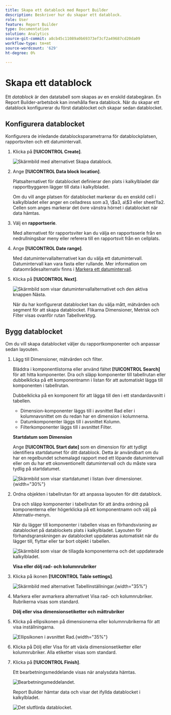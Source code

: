 ```yaml
---
title: Skapa ett datablock med Report Builder
description: Beskriver hur du skapar ett datablock.
role: User
feature: Report Builder
type: Documentation
solution: Analytics
source-git-commit: a8cb45c11089a0b69373ef3cf2a49687cd20da09
workflow-type: tm+mt
source-wordcount: '629'
ht-degree: 0%

---
```


# Skapa ett datablock

Ett *datablock* är den datatabell som skapas av en enskild databegäran. En Report Builder-arbetsbok kan innehålla flera datablock. När du skapar ett datablock konfigurerar du först datablocket och skapar sedan datablocket.

## Konfigurera datablocket

Konfigurera de inledande datablocksparametrarna för datablockplatsen, rapportsviten och ett datumintervall.

1. Klicka på **[!UICONTROL Create]**.

   ![Skärmbild med alternativet Skapa datablock.](./assets/create_db.png)

1. Ange **[!UICONTROL Data block location]**.

   Platsalternativet för datablocket definierar den plats i kalkylbladet där rapportbyggaren lägger till data i kalkylbladet.

   Om du vill ange platsen för datablocket markerar du en enskild cell i kalkylbladet eller anger en celladress som a3, \\\$a3, a\\\$3 eller sheet1!a2. Cellen som anges markerar det övre vänstra hörnet i datablocket när data hämtas.

1. Välj en **rapportserie**.

   Med alternativet för rapportsviter kan du välja en rapportsserie från en nedrullningsbar meny eller referera till en rapportsvit från en cellplats.

1. Ange **[!UICONTROL Date range]**.

   Med datumintervallalternativet kan du välja ett datumintervall. Datumintervall kan vara fasta eller rullande. Mer information om dataområdesalternativ finns i [Markera ett datumintervall](select-date-range.md).

1. Klicka på **[!UICONTROL Next]**.

   ![Skärmbild som visar datumintervallalternativet och den aktiva knappen Nästa.](./assets/choose_date_data_view3.png)

   När du har konfigurerat datablocket kan du välja mått, mätvärden och segment för att skapa datablocket. Flikarna Dimensioner, Metrisk och Filter visas ovanför rutan Tabellverktyg.

## Bygg datablocket

Om du vill skapa datablocket väljer du rapportkomponenter och anpassar sedan layouten.

1. Lägg till Dimensioner, mätvärden och filter.

   Bläddra i komponentlistorna eller använd fältet **[!UICONTROL Search]** för att hitta komponenter. Dra och släpp komponenter till tabellrutan eller dubbelklicka på ett komponentnamn i listan för att automatiskt lägga till komponenten i tabellrutan.

   Dubbelklicka på en komponent för att lägga till den i ett standardavsnitt i tabellen.

   - Dimension-komponenter läggs till i avsnittet Rad eller i kolumnavsnittet om du redan har en dimension i kolumnerna.
   - Datumkomponenter läggs till i avsnittet Kolumn.
   - Filterkomponenter läggs till i avsnittet Filter.

   **Startdatum som Dimension**

   Ange **[!UICONTROL Start date]** som en dimension för att tydligt identifiera startdatumet för ditt datablock. Detta är användbart om du har en regelbundet schemalagd rapport med ett löpande datumintervall eller om du har ett okonventionellt datumintervall och du måste vara tydlig på startdatumet.

   ![Skärmbild som visar startdatumet i listan över dimensioner.](./assets/start-date-dimension.png){width="30%"}

1. Ordna objekten i tabellrutan för att anpassa layouten för ditt datablock.

   Dra och släpp komponenter i tabellrutan för att ändra ordning på komponenterna eller högerklicka på ett komponentnamn och välj på Alternativ-menyn.

   När du lägger till komponenter i tabellen visas en förhandsvisning av datablocket på datablockets plats i kalkylbladet. Layouten för förhandsgranskningen av datablocket uppdateras automatiskt när du lägger till, flyttar eller tar bort objekt i tabellen.

   ![Skärmbild som visar de tillagda komponenterna och det uppdaterade kalkylbladet.](./assets/image10.png)

   **Visa eller dölj rad- och kolumnrubriker**

1. Klicka på ikonen **[!UICONTROL Table settings]**.

   ![Skärmbild med alternativet Tabellinställningar.](./assets/table-settings.png){width="35%"}

1. Markera eller avmarkera alternativet Visa rad- och kolumnrubriker. Rubrikerna visas som standard.

   **Dölj eller visa dimensionsetiketter och måttrubriker**

1. Klicka på ellipsikonen på dimensionerna eller kolumnrubrikerna för att visa inställningarna.

   ![Ellipsikonen i avsnittet Rad.](./assets/row-heading.png){width="35%"}

1. Klicka på Dölj eller Visa för att växla dimensionsetiketter eller kolumnrubriker. Alla etiketter visas som standard.

1. Klicka på **[!UICONTROL Finish]**.

   Ett bearbetningsmeddelande visas när analysdata hämtas.

   ![Bearbetningsmeddelandet.](./assets/image11.png)

   Report Builder hämtar data och visar det ifyllda datablocket i kalkylbladet.

   ![Det slutförda datablocket.](./assets/image12.png)
